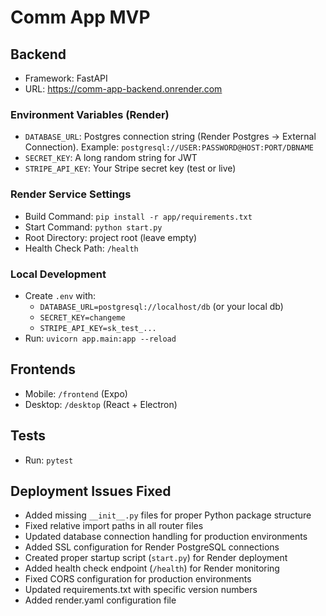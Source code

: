 # Comm App MVP

## Backend

- Framework: FastAPI
- URL: https://comm-app-backend.onrender.com

### Environment Variables (Render)

- `DATABASE_URL`: Postgres connection string (Render Postgres → External Connection). Example:
  `postgresql://USER:PASSWORD@HOST:PORT/DBNAME`
- `SECRET_KEY`: A long random string for JWT
- `STRIPE_API_KEY`: Your Stripe secret key (test or live)

### Render Service Settings

- Build Command: `pip install -r app/requirements.txt`
- Start Command: `python start.py`
- Root Directory: project root (leave empty)
- Health Check Path: `/health`

### Local Development

- Create `.env` with:
  - `DATABASE_URL=postgresql://localhost/db` (or your local db)
  - `SECRET_KEY=changeme`
  - `STRIPE_API_KEY=sk_test_...`
- Run: `uvicorn app.main:app --reload`

## Frontends

- Mobile: `/frontend` (Expo)
- Desktop: `/desktop` (React + Electron)

## Tests

- Run: `pytest`

## Deployment Issues Fixed

- Added missing `__init__.py` files for proper Python package structure
- Fixed relative import paths in all router files
- Updated database connection handling for production environments
- Added SSL configuration for Render PostgreSQL connections
- Created proper startup script (`start.py`) for Render deployment
- Added health check endpoint (`/health`) for Render monitoring
- Fixed CORS configuration for production environments
- Updated requirements.txt with specific version numbers
- Added render.yaml configuration file
